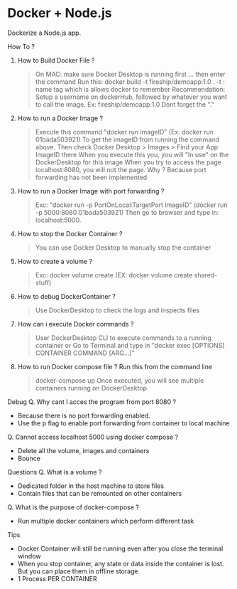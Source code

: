 # Docker + Node.js

Dockerize a Node.js app.

How To ?

1. How to Build Docker File ?

   > On MAC: make sure Docker Desktop is running first ... then enter the command
   > Run this: docker build -t fireship/demoapp:1.0 .
   > -t : name tag which is allows docker to remember
   > Recommendation: Setup a username on dockerHub, followed by whatever you want to call the image. Ex: fireship/demoapp:1.0
   > Dont forget the "."

2. How to run a Docker Image ?

   > Execute this command "docker run imageID" (Ex: docker run 01bada503921)
   > To get the imageID from running the command above. Then check Docker Desktop > Images > Find your App ImageID there
   > When you execute this you, you will "In use" on the DockerDesktop for this image
   > When you try to access the page localhost:8080, you will not the page. Why ? Because port forwarding has not been implemented

3. How to run a Docker Image with port forwarding ?

   > Exc: "docker run -p PortOnLocal:TargetPort imageID" (docker run -p 5000:8080 01bada503921)
   > Then go to browser and type in: localhost:5000.

4. How to stop the Docker Container ?

   > You can use Docker Desktop to manually stop the container

5. How to create a volume ?

   > Exc: docker volume create (EX: docker volume create shared-stuff)

6. How to debug DockerContainer ?

   > Use DockerDesktop to check the logs and inspects files

7. How can i execute Docker commands ?

   > User DockerDesktop CLI to execute commands to a running container
   > or
   > Go to Terminal and type in "docker exec [OPTIONS] CONTAINER COMMAND [ARG...]"

8. How to run Docker compose file ?
   Run this from the command line
   > docker-compose up
   > Once executed, you will see multiple containers running on DockerDesktop

Debug
Q. Why cant I acces the program from port 8080 ?

- Because there is no port forwarding enabled.
- Use the p flag to enable port forwarding from container to local machine

Q. Cannot access localhost 5000 using docker compose ?

- Delete all the volume, images and containers
- Bounce

Questions
Q. What is a volume ?

- Dedicated folder in the host machine to store files
- Contain files that can be remounted on other containers

Q. What is the purpose of docker-compose ?

- Run multiple docker containers which perform different task

Tips

- Docker Container will still be running even after you close the terminal window
- When you stop container, any state or data inside the container is lost. But you can place them in offline storage
- 1 Process PER CONTAINER
